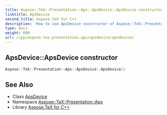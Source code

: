 ```yaml
---
title: Aspose::TeX::Presentation::Aps::ApsDevice::ApsDevice constructor
linktitle: ApsDevice
second_title: Aspose.TeX for C++
description: 'How to use ApsDevice constructor of Aspose::TeX::Presentation::Aps::ApsDevice class in C++.'
type: docs
weight: 600
url: /cpp/aspose.tex.presentation.aps/apsdevice/apsdevice/
---
```

## ApsDevice::ApsDevice constructor




```cpp
Aspose::TeX::Presentation::Aps::ApsDevice::ApsDevice()
```

## See Also

* Class [ApsDevice](../)
* Namespace [Aspose::TeX::Presentation::Aps](../../)
* Library [Aspose.TeX for C++](../../../)
